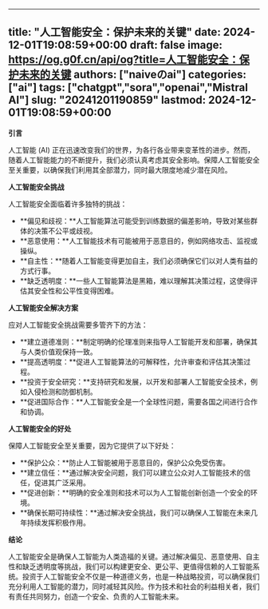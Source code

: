 
---
title: "人工智能安全：保护未来的关键"
date: 2024-12-01T19:08:59+00:00
draft: false
image: https://og.g0f.cn/api/og?title=人工智能安全：保护未来的关键
authors: ["naiveのai"]
categories: ["ai"]
tags: ["chatgpt","sora","openai","Mistral AI"]
slug: "20241201190859"
lastmod: 2024-12-01T19:08:59+00:00
---
**引言**

人工智能 (AI) 正在迅速改变我们的世界，为各行各业带来变革性的进步。然而，随着人工智能能力的不断提升，我们必须认真考虑其安全影响。保障人工智能安全至关重要，以确保我们利用其全部潜力，同时最大限度地减少潜在风险。

**人工智能安全挑战**

人工智能安全面临着许多独特的挑战：

- **偏见和歧视：**人工智能算法可能受到训练数据的偏差影响，导致对某些群体的决策不公平或歧视。
- **恶意使用：**人工智能技术有可能被用于恶意目的，例如网络攻击、监视或操纵。
- **自主性：**随着人工智能变得更加自主，我们必须确保它们以对人类有益的方式行事。
- **缺乏透明度：**一些人工智能算法是黑箱，难以理解其决策过程，这使得评估其安全性和公平性变得困难。

**人工智能安全解决方案**

应对人工智能安全挑战需要多管齐下的方法：

- **建立道德准则：**制定明确的伦理准则来指导人工智能开发和部署，确保其与人类价值观保持一致。
- **提高透明度：**促进人工智能算法的可解释性，允许审查和评估其决策过程。
- **投资于安全研究：**支持研究和发展，以开发和部署人工智能安全技术，例如入侵检测和防御机制。
- **促进国际合作：**人工智能安全是一个全球性问题，需要各国之间进行合作和协调。

**人工智能安全的好处**

保障人工智能安全至关重要，因为它提供了以下好处：

- **保护公众：**防止人工智能被用于恶意目的，保护公众免受伤害。
- **建立信任：**通过解决安全问题，我们可以建立公众对人工智能技术的信任，促进其广泛采用。
- **促进创新：**明确的安全准则和技术可以为人工智能创新创造一个安全的环境。
- **确保长期可持续性：**通过解决安全挑战，我们可以确保人工智能在未来几年持续发挥积极作用。

**结论**

人工智能安全是确保人工智能为人类造福的关键。通过解决偏见、恶意使用、自主性和缺乏透明度等挑战，我们可以构建更安全、更公平、更值得信赖的人工智能系统。投资于人工智能安全不仅是一种道德义务，也是一种战略投资，可以确保我们充分利用人工智能的潜力，同时减轻其风险。作为技术和社会的利益相关者，我们有责任共同努力，创造一个安全、负责的人工智能未来。